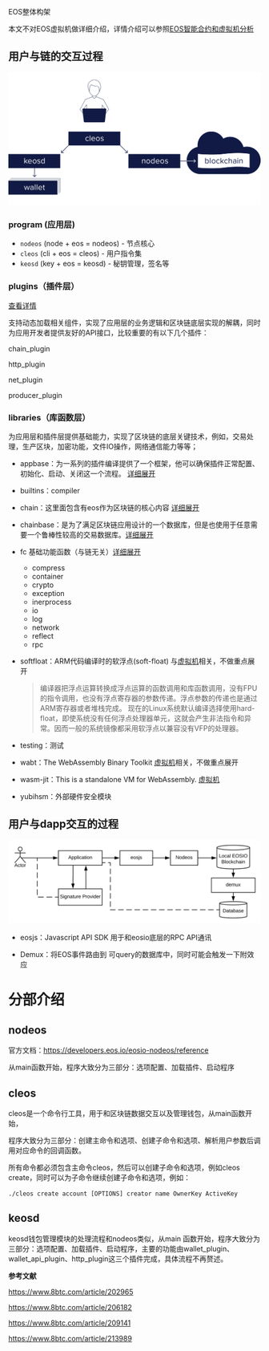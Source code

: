 EOS整体构架

本文不对EOS虚拟机做详细介绍，详情介绍可以参照[EOS智能合约和虚拟机分析](https://blog.csdn.net/SunnyWed/article/details/81078078)

## 用户与链的交互过程

![EOSArchitecture](pics/582e059-411_DevRelations_NodeosGraphic_Option3.png)

###  program (应用层)
- `nodeos` (node + eos = nodeos) - 节点核心
- `cleos` (cli + eos = cleos) - 用户指令集
- `keosd` (key + eos = keosd) - 秘钥管理，签名等

### plugins（插件层）

[查看详情](plugin/plugin.md)

支持动态加载相关组件，实现了应用层的业务逻辑和区块链底层实现的解耦，同时为应用开发者提供友好的API接口，比较重要的有以下几个插件：

chain_plugin

http_plugin

net_plugin

producer_plugin

### libraries（库函数层）

为应用层和插件层提供基础能力，实现了区块链的底层关键技术，例如，交易处理，生产区块，加密功能，文件IO操作，网络通信能力等等；

- appbase：为一系列的插件编译提供了一个框架，他可以确保插件正常配置、初始化、启动、关闭这一个流程。 [详细展开](library/appbase.md)

- builtins：compiler

- chain：这里面包含有eos作为区块链的核心内容 [详细展开](library/chain.md)

- chainbase：是为了满足区块链应用设计的一个数据库，但是也使用于任意需要一个鲁棒性较高的交易数据库。[详细展开](library/chainbase.md)

- fc  基础功能函数（与链无关）[详细展开](library/fc.md)

  - compress
  - container
  - crypto
  - exception
  - inerprocess
  - io
  - log
  - network
  - reflect
  - rpc

- softfloat：ARM代码编译时的软浮点(soft-float)  与<u>虚拟机</u>相关，不做重点展开

  > 编译器把浮点运算转换成浮点运算的函数调用和库函数调用，没有FPU的指令调用，也没有浮点寄存器的参数传递。浮点参数的传递也是通过ARM寄存器或者堆栈完成。 现在的Linux系统默认编译选择使用hard-float，即使系统没有任何浮点处理器单元，这就会产生非法指令和异常。因而一般的系统镜像都采用软浮点以兼容没有VFP的处理器。

- testing：测试

- wabt：The WebAssembly Binary Toolkit <u>虚拟机</u>相关，不做重点展开

- wasm-jit：This is a standalone VM for WebAssembly. <u>虚拟机</u>

- yubihsm：外部硬件安全模块


## 用户与dapp交互的过程

![eosDapp](pics/a7aba6a-Intro_Diagram_-_web_app__development.svg)

- eosjs：Javascript API SDK 用于和eosio底层的RPC API通讯

- Demux：将EOS事件路由到 可query的数据库中，同时可能会触发一下附效应



# 分部介绍

## nodeos

官方文档：https://developers.eos.io/eosio-nodeos/reference

从main函数开始，程序大致分为三部分：选项配置、加载插件、启动程序

## cleos

cleos是一个命令行工具，用于和区块链数据交互以及管理钱包，从main函数开始，

程序大致分为三部分：创建主命令和选项、创建子命令和选项、解析用户参数后调用对应命令的回调函数。

所有命令都必须包含主命令cleos，然后可以创建子命令和选项，例如cleos create，同时可以为子命令继续创建子命令和选项，例如：

``` shell
./cleos create account [OPTIONS] creator name OwnerKey ActiveKey
```


## keosd

keosd钱包管理模块的处理流程和nodeos类似，从main 函数开始，程序大致分为三部分：选项配置、加载插件、启动程序，主要的功能由wallet_plugin、wallet_api_plugin、http_plugin这三个插件完成，具体流程不再赘述。







**参考文献**

https://www.8btc.com/article/202965

https://www.8btc.com/article/206182

https://www.8btc.com/article/209141

https://www.8btc.com/article/213989